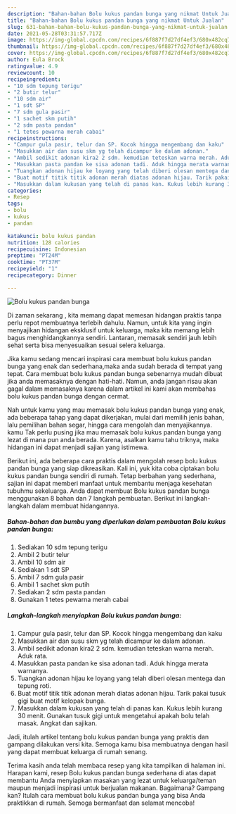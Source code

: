 ```yaml
---
description: "Bahan-bahan Bolu kukus pandan bunga yang nikmat Untuk Jualan"
title: "Bahan-bahan Bolu kukus pandan bunga yang nikmat Untuk Jualan"
slug: 631-bahan-bahan-bolu-kukus-pandan-bunga-yang-nikmat-untuk-jualan
date: 2021-05-28T03:31:57.717Z
image: https://img-global.cpcdn.com/recipes/6f887f7d27df4ef3/680x482cq70/bolu-kukus-pandan-bunga-foto-resep-utama.jpg
thumbnail: https://img-global.cpcdn.com/recipes/6f887f7d27df4ef3/680x482cq70/bolu-kukus-pandan-bunga-foto-resep-utama.jpg
cover: https://img-global.cpcdn.com/recipes/6f887f7d27df4ef3/680x482cq70/bolu-kukus-pandan-bunga-foto-resep-utama.jpg
author: Eula Brock
ratingvalue: 4.9
reviewcount: 10
recipeingredient:
- "10 sdm tepung terigu"
- "2 butir telur"
- "10 sdm air"
- "1 sdt SP"
- "7 sdm gula pasir"
- "1 sachet skm putih"
- "2 sdm pasta pandan"
- "1 tetes pewarna merah cabai"
recipeinstructions:
- "Campur gula pasir, telur dan SP. Kocok hingga mengembang dan kaku"
- "Masukkan air dan susu skm yg telah dicampur ke dalam adonan."
- "Ambil sedikit adonan kira2 2 sdm. kemudian teteskan warna merah. Aduk rata."
- "Masukkan pasta pandan ke sisa adonan tadi. Aduk hingga merata warnanya."
- "Tuangkan adonan hijau ke loyang yang telah diberi olesan mentega dan tepung roti."
- "Buat motif titik titik adonan merah diatas adonan hijau. Tarik pakai tusuk gigi buat motif kelopak bunga."
- "Masukkan dalam kukusan yang telah di panas kan. Kukus lebih kurang 30 menit. Gunakan tusuk gigi untuk mengetahui apakah bolu telah masak. Angkat dan sajikan."
categories:
- Resep
tags:
- bolu
- kukus
- pandan

katakunci: bolu kukus pandan 
nutrition: 128 calories
recipecuisine: Indonesian
preptime: "PT24M"
cooktime: "PT37M"
recipeyield: "1"
recipecategory: Dinner

---
```



![Bolu kukus pandan bunga](https://img-global.cpcdn.com/recipes/6f887f7d27df4ef3/680x482cq70/bolu-kukus-pandan-bunga-foto-resep-utama.jpg)

Di zaman  sekarang , kita memang dapat memesan hidangan praktis tanpa perlu repot membuatnya terlebih dahulu. Namun, untuk kita yang ingin menyajikan hidangan eksklusif untuk keluarga, maka kita memang lebih bagus menghidangkannya sendiri. Lantaran, memasak sendiri jauh lebih sehat serta bisa menyesuaikan sesuai selera keluarga.

Jika kamu sedang mencari inspirasi cara membuat bolu kukus pandan bunga yang enak dan sederhana,maka anda sudah berada di tempat yang tepat. Cara membuat bolu kukus pandan bunga  sebenarnya mudah dibuat jika anda memasaknya dengan hati-hati. Namun, anda jangan risau akan gagal dalam memasaknya 
karena dalam artikel ini kami akan membahas bolu kukus pandan bunga dengan cermat.  



Nah untuk kamu yang mau memasak bolu kukus pandan bunga yang enak, ada beberapa tahap yang dapat dikerjakan, mulai dari memilih jenis bahan, lalu pemilihan bahan segar, hingga cara mengolah dan menyajikannya. kamu Tak perlu pusing jika mau memasak bolu kukus pandan bunga yang lezat di mana pun anda berada. Karena, asalkan kamu  tahu triknya, maka hidangan ini dapat menjadi sajian yang istimewa.

Berikut ini, ada beberapa cara praktis  dalam mengolah resep bolu kukus pandan bunga yang siap dikreasikan. Kali ini, yuk kita coba ciptakan bolu kukus pandan bunga sendiri di rumah. Tetap berbahan yang sederhana, sajian ini dapat memberi manfaat untuk membantu menjaga kesehatan tubuhmu sekeluarga. Anda dapat membuat Bolu kukus pandan bunga menggunakan 8 bahan dan 7 langkah pembuatan. Berikut ini langkah-langkah dalam membuat hidangannya.

<!--inarticleads1-->

##### Bahan-bahan dan bumbu yang diperlukan dalam pembuatan Bolu kukus pandan bunga:

1. Sediakan 10 sdm tepung terigu
1. Ambil 2 butir telur
1. Ambil 10 sdm air
1. Sediakan 1 sdt SP
1. Ambil 7 sdm gula pasir
1. Ambil 1 sachet skm putih
1. Sediakan 2 sdm pasta pandan
1. Gunakan 1 tetes pewarna merah cabai




<!--inarticleads2-->

##### Langkah-langkah menyiapkan Bolu kukus pandan bunga:

1. Campur gula pasir, telur dan SP. Kocok hingga mengembang dan kaku
1. Masukkan air dan susu skm yg telah dicampur ke dalam adonan.
1. Ambil sedikit adonan kira2 2 sdm. kemudian teteskan warna merah. Aduk rata.
1. Masukkan pasta pandan ke sisa adonan tadi. Aduk hingga merata warnanya.
1. Tuangkan adonan hijau ke loyang yang telah diberi olesan mentega dan tepung roti.
1. Buat motif titik titik adonan merah diatas adonan hijau. Tarik pakai tusuk gigi buat motif kelopak bunga.
1. Masukkan dalam kukusan yang telah di panas kan. Kukus lebih kurang 30 menit. Gunakan tusuk gigi untuk mengetahui apakah bolu telah masak. Angkat dan sajikan.




Jadi, itulah artikel tentang  bolu kukus pandan bunga  yang praktis dan gampang dilakukan versi kita. Semoga kamu bisa membuatnya dengan hasil yang dapat membuat keluarga di rumah senang. 

Terima kasih anda telah membaca resep yang kita tampilkan di halaman ini. Harapan kami, resep  Bolu kukus pandan bunga sederhana di atas dapat membantu Anda menyiapkan masakan yang lezat untuk keluarga/teman maupun menjadi inspirasi untuk berjualan makanan. Bagaimana? Gampang kan? Itulah cara membuat bolu kukus pandan bunga yang bisa Anda praktikkan di rumah. Semoga bermanfaat dan selamat mencoba!


